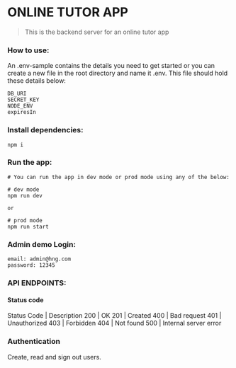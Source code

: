 # ONLINE TUTOR APP

> This is the backend server for an online tutor app

### How to use:

An .env-sample contains the details you need to get started or you can create a new file in the root directory and name it .env. This file should hold these details below:

```
DB_URI
SECRET_KEY
NODE_ENV
expiresIn
```

### Install dependencies:

```
npm i
```

### Run the app:

```
# You can run the app in dev mode or prod mode using any of the below:
```

```
# dev mode
npm run dev

or

# prod mode
npm run start
```

### Admin demo Login:

```
email: admin@hng.com
password: 12345
```

### API ENDPOINTS:

#### Status code

Status Code | Description
200 | OK
201 | Created
400 | Bad request
401 | Unauthorized
403 | Forbidden
404 | Not found
500 | Internal server error

### Authentication

Create, read and sign out users.
